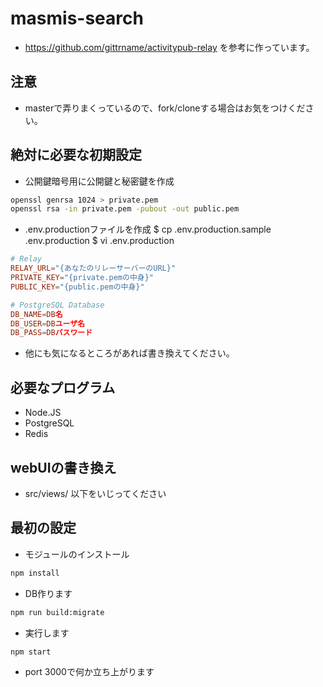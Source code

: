 masmis-search
====

* https://github.com/gittrname/activitypub-relay を参考に作っています。

## 注意

* masterで弄りまくっているので、fork/cloneする場合はお気をつけください。

## 絶対に必要な初期設定

* 公開鍵暗号用に公開鍵と秘密鍵を作成

```sh
openssl genrsa 1024 > private.pem
openssl rsa -in private.pem -pubout -out public.pem
```

* .env.productionファイルを作成
$ cp .env.production.sample .env.production
$ vi .env.production

```conf
# Relay
RELAY_URL="{あなたのリレーサーバーのURL}"
PRIVATE_KEY="{private.pemの中身}"
PUBLIC_KEY="{public.pemの中身}"

# PostgreSQL Database
DB_NAME=DB名
DB_USER=DBユーザ名
DB_PASS=DBパスワード
```

* 他にも気になるところがあれば書き換えてください。

## 必要なプログラム

* Node.JS
* PostgreSQL
* Redis

## webUIの書き換え

* src/views/ 以下をいじってください

## 最初の設定

* モジュールのインストール
```sh
npm install
```

* DB作ります
```sh
npm run build:migrate
```

* 実行します
```sh
npm start
```

* port 3000で何か立ち上がります



